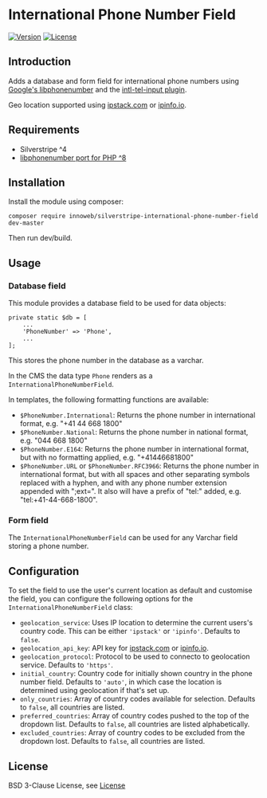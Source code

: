 # International Phone Number Field

[![Version](https://img.shields.io/packagist/v/innoweb/silverstripe-international-phone-number-field.svg?style=flat-square)](https://packagist.org/packages/innoweb/silverstripe-international-phone-number-field)
[![License](https://img.shields.io/packagist/l/innoweb/silverstripe-international-phone-number-field.svg?style=flat-square)](license.md)

## Introduction

Adds a database and form field for international phone numbers using [Google's libphonenumber](https://github.com/googlei18n/libphonenumber) and the [intl-tel-input plugin](https://github.com/jackocnr/intl-tel-input).

Geo location supported using [ipstack.com](https://ipstack.com) or [ipinfo.io](https://ipinfo.io).

## Requirements

 * Silverstripe ^4
 * [libphonenumber port for PHP ^8](https://github.com/giggsey/libphonenumber-for-php)

## Installation

Install the module using composer:
```
composer require innoweb/silverstripe-international-phone-number-field dev-master
```
Then run dev/build.

## Usage

### Database field

This module provides a database field to be used for data objects:

```
private static $db = [
	...
	'PhoneNumber' => 'Phone',
	...
];
```

This stores the phone number in the database as a varchar. 

In the CMS the data type `Phone` renders as a `InternationalPhoneNumberField`. 

In templates, the following formatting functions are available:

* `$PhoneNumber.International`: Returns the phone number in international format, e.g. "+41 44 668 1800"
* `$PhoneNumber.National`: Returns the phone number in national format, e.g. "044 668 1800"
* `$PhoneNumber.E164`: Returns the phone number in international format, but with no formatting applied, e.g. "+41446681800"
* `$PhoneNumber.URL` or `$PhoneNumber.RFC3966`: Returns the phone number in international format, but with all spaces and other separating symbols replaced with a hyphen, and with any phone number extension appended with ";ext=". It also will have a prefix of "tel:" added, e.g. "tel:+41-44-668-1800".

### Form field

The `InternationalPhoneNumberField` can be used for any Varchar field storing a phone number. 

## Configuration

To set the field to use the user's current location as default and customise the field, you can configure the following options for the `InternationalPhoneNumberField` class:

* `geolocation_service`: Uses IP location to determine the current users's country code. This can be either `'ipstack'` or `'ipinfo'`. Defaults to `false`.
* `geolocation_api_key`: API key for [ipstack.com](https://ipstack.com) or [ipinfo.io](https://ipinfo.io).
* `geolocation_protocol`: Protocol to be used to connecto to geolocation service. Defaults to `'https'`.
* `initial_country`: Country code for initially shown country in the phone number field. Defaults to `'auto'`, in which case the location is determined using geolocation if that's set up.
* `only_countries`: Array of country codes available for selection. Defaults to `false`, all countries are listed.
* `preferred_countries`: Array of country codes pushed to the top of the dropdown list. Defaults to `false`, all countries are listed alphabetically.
* `excluded_countries`: Array of country codes to be excluded from the dropdown lost. Defaults to `false`, all countries are listed.

## License

BSD 3-Clause License, see [License](license.md)
